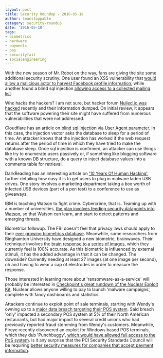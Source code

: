 ```yaml
---
layout: post
title: Security Roundup - 2016-05-18
author: Seanstoppable
category: security-roundup
date: '2016-05-18'
tags:
- biometrics
- hardware
- payments
- pos
- securityfail
- socialengineering
---
```


With the new season of Mr. Robot on the way, fans are giving the site some additional security scrutiny. One user found an XSS vulnerability that [would allow a malicious actor to harvest Facebook profile information](http://bit.ly/24Yr2s8), while another found a blind sql injection [allowing access to a collected mailing list](http://bit.ly/24YruGI).

Who hacks the hackers? I am not sure, but hacker forum [Nulled.io was hacked](http://bit.ly/251evnH) recently and their information dumped. On initial review, it appears that the software powering their site might have suffered from numerous vulnerabilities that were not addressed.

Cloudflare has an article on [blind sql injection via User Agent parameter](http://bit.ly/1OIsElK). In this case, the injection vector asks the database to sleep for a period of time. An attacker knows that the injection has worked if the web request returns after the period of time in which they have tried to make the database sleep. Once sql injection is confirmed, an attacker can use things like try to enumerate users passively or, if something like blogging software with a known DB structure, do a query to inject database values into a comments table for retrieval.

DarkReading has an interesting article on ['10 Years Of Human Hacking'](http://ubm.io/1rQh4uF), further detailing how easy it is to get users to plug in malware laden USB drives. One story involves a marketing department taking a box worth of infected USB devices (part of a pen test) to a conference to use as giveaways.

IBM is teaching Watson to fight crime. Cybercrime, that is. Teaming up with a number of universities, [the plan involves feeding security datapoints into Watson](http://ibm.co/1OwOymH), so that Watson can learn, and start to detect patterns and emerging threats.

Biometrics followup. The FBI doesn't feel that privacy laws should apply to their [ever growing biometrics database](http://bit.ly/1Tjm5pU). Meanwhile, some researchers from Binghamton University have designed a new biometric, brainwaves. Their technique involves the [brain response to a series of images](http://bit.ly/1TkzY5Y), which they currently feel is 100% accurate. As this biometric is influenced by external stimuli, it has the added advantage in that it can be changed. The downside? Currently needing at least 27 images (at one image per second), oh and having to wear a cap of electrodes in order to measure the response.

Those interested in learning more about 'ransomware-as-a-service' will probably be interested in [Checkpoint's great rundown of the Nuclear Exploit Kit](http://bit.ly/1TnZQxE). Nuclear allows anyone willing to pay to launch 'malware campaigns', complete with fancy dashboards and statistics.

Attackers continue to exploit point of sale terminals, starting with Wendy's owning up to a [major data breach targeting their POS system](http://bit.ly/1st3lKj). Said breach 'only' impacted a secondary POS system at 5% of their North American restaurants, but had major impact to several credit unions who had previously reported fraud stemming from Wendy's customers. Meanwhile, Fireye recently discovered an exploit for Windows based POS terminals, which they dub 'Punchbuggy', [which would have allowed full access to the PoS system](http://bit.ly/1TpizKw). Is it any surprise that the PCI Security Standards Council will be requiring [better security measures for companies that accept payment information](http://bit.ly/1Tg7lK6).
